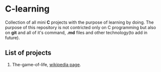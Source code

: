 # C-learning

<p>
Collection of all mini <strong>C</strong> projects with the purpose of learning by doing. The purpose of this repository is not contricted only on C programming but also on <strong>git</strong> and all of it's command, <strong>.md</strong> files and other technology(to add in future).  
</p>

## List of projects

<ol>
    <li>The-game-of-life, <a href="https://it.wikipedia.org/wiki/Gioco_della_vita">wikipedia page</a>.</li>
</ol>
